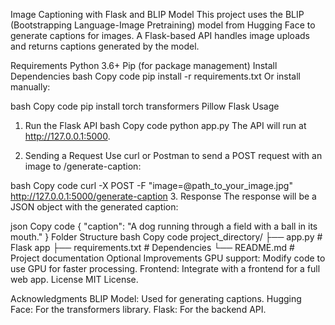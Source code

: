 Image Captioning with Flask and BLIP Model
This project uses the BLIP (Bootstrapping Language-Image Pretraining) model from Hugging Face to generate captions for images. A Flask-based API handles image uploads and returns captions generated by the model.

Requirements
Python 3.6+
Pip (for package management)
Install Dependencies
bash
Copy code
pip install -r requirements.txt
Or install manually:

bash
Copy code
pip install torch transformers Pillow Flask
Usage
1. Run the Flask API
bash
Copy code
python app.py
The API will run at http://127.0.0.1:5000.

2. Sending a Request
Use curl or Postman to send a POST request with an image to /generate-caption:

bash
Copy code
curl -X POST -F "image=@path_to_your_image.jpg" http://127.0.0.1:5000/generate-caption
3. Response
The response will be a JSON object with the generated caption:

json
Copy code
{
  "caption": "A dog running through a field with a ball in its mouth."
}
Folder Structure
bash
Copy code
project_directory/
├── app.py               # Flask app
├── requirements.txt     # Dependencies
└── README.md            # Project documentation
Optional Improvements
GPU support: Modify code to use GPU for faster processing.
Frontend: Integrate with a frontend for a full web app.
License
MIT License.

Acknowledgments
BLIP Model: Used for generating captions.
Hugging Face: For the transformers library.
Flask: For the backend API.
